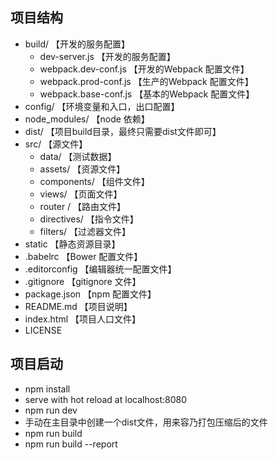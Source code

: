
## 项目结构

* build/                         【开发的服务配置】
    - dev-server.js              【开发的服务配置】
    - webpack.dev-conf.js        【开发的Webpack 配置文件】
    - webpack.prod-conf.js       【生产的Webpack 配置文件】
    - webpack.base-conf.js       【基本的Webpack 配置文件】
* config/                        【环境变量和入口，出口配置】                       
* node_modules/                  【node 依赖】
* dist/                          【项目build目录，最终只需要dist文件即可】
* src/                           【源文件】
    - data/                      【测试数据】
    - assets/                    【资源文件】
    - components/                【组件文件】
    - views/                     【页面文件】
    - router /                   【路由文件】
    - directives/                【指令文件】
    - filters/                   【过滤器文件】
*  static                        【静态资源目录】
* .babelrc                       【Bower 配置文件】
* .editorconfig                  【编辑器统一配置文件】
* .gitignore                     【gitignore 文件】
* package.json                   【npm 配置文件】
* README.md                      【项目说明】
* index.html                     【项目人口文件】
* LICENSE

## 项目启动

 * npm install
 * serve with hot reload at localhost:8080
 * npm run dev
 * 手动在主目录中创建一个dist文件，用来容乃打包压缩后的文件
 * npm run build
 * npm run build --report

